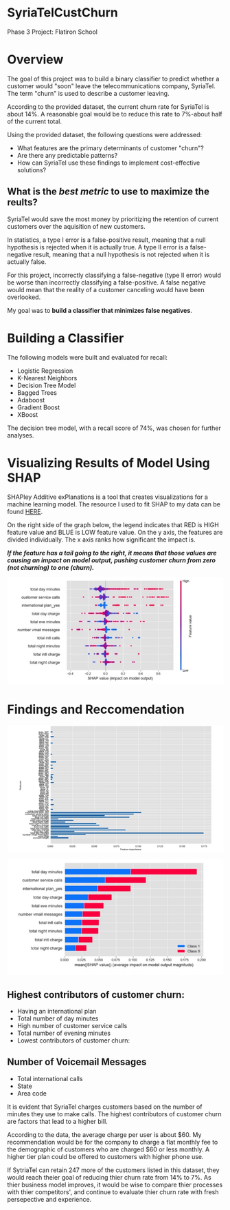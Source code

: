 # SyriaTelCustChurn
Phase 3 Project: Flatiron School
# Overview

The goal of this project was to build a binary classifier to predict whether a customer would "soon" leave the telecommunications company, SyriaTel. The term "churn" is used to describe a customer leaving.

According to the provided dataset, the current churn rate for SyriaTel is about 14%. A reasonable goal would be to reduce this rate to 7%-about half of the current total.

Using the provided dataset, the following questions were addressed:

* What features are the primary determinants of customer "churn"?
* Are there any predictable patterns?
* How can SyriaTel use these findings to implement cost-effective solutions?


## What is the *best metric* to use to maximize the reults?

SyriaTel would save the most money by prioritizing the retention of current customers over the aquisition of new customers.

In statistics, a type I error is a false-positive result, meaning that a null hypothesis is rejected when it is actually true. A  type II error is  a false-negative result, meaning that a null hypothesis is not rejected when it is actually false.

For this project, incorrectly classifying a false-negative (type II error) would be worse than incorrectly classifying a false-positive. A false negative would mean that the reality of a customer canceling would have been overlooked.

My goal was to **build a classifier that minimizes false negatives**.

# Building a Classifier

The following models were built and evaluated for recall:
* Logistic Regression
* K-Nearest Neighbors
* Decision Tree Model
* Bagged Trees
* Adaboost
* Gradient Boost
* XBoost

The decision tree model, with a recall score of 74%, was chosen for further analyses.

# Visualizing Results of Model Using SHAP

SHAPley Additive exPlanations is a tool that creates visualizations for a machine learning model. The resource I used to fit SHAP to my data can be found [HERE](https://anvilproject.org/guides/content/creating-links).

On the right side of the graph below, the legend indicates that RED is HIGH feature value and BLUE is LOW feature value. On the y axis, the features are divided individually. The x axis ranks how significant the impact is.

***If the feature has a tail going to the right, it means that those values are causing an impact on model output, pushing customer churn from zero (not churning) to one (churn).***

![](A06DC5AC-CC16-4DC8-9AE6-FEE83D16D5E9_4_5005_c.jpeg)


# Findings and Reccomendation

![](2A9755D0-3F4D-432A-8127-4B94D6F551E6.jpeg)

![](A237068E-ABA2-4E68-8C90-9F8EADB539E9.jpeg)

## Highest contributors of customer churn:
* Having an international plan
* Total number of day minutes
* High number of customer service calls
* Total number of evening minutes
* Lowest contributors of customer churn:

## Number of Voicemail Messages
* Total international calls
* State
* Area code

It is evident that SyriaTel charges customers based on the number of minutes they use to make calls. The highest contributors of customer churn are factors that lead to a higher bill.

According to the data, the average charge per user is about $60. My recommendation would be for the company to charge a flat monthly fee to the demographic of customers who are charged $60 or less monthly. A higher tier plan could be offered to customers with higher phone use.

If SytriaTel can retain 247 more of the customers listed in this dataset, they would reach theier goal of reducing thier churn rate from 14% to 7%. As thier business model improves, it would be wise to compare thier processes with thier competitors', and continue to evaluate thier churn rate with fresh persepective and experience.
